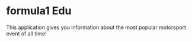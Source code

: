 # formula1 Edu

This application gives you information about the most popular motorsport event of all time!

